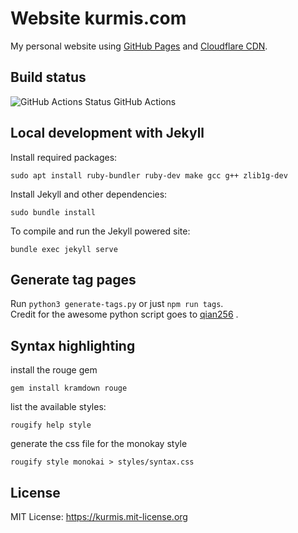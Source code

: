 Website kurmis.com
==================

My personal website using [GitHub Pages][ghp] and [Cloudflare CDN][cf].

[ghp]: https://pages.github.com/
[cf]: https://www.cloudflare.com/

Build status
------------

![GitHub Actions Status](https://github.com/oliworx/oliworx.github.com/workflows/Website/badge.svg) GitHub Actions 

Local development with Jekyll
-----------------------------
Install required packages:
```
sudo apt install ruby-bundler ruby-dev make gcc g++ zlib1g-dev
```

Install Jekyll and other dependencies:
```
sudo bundle install
```

To compile and run the Jekyll powered site: 
```
bundle exec jekyll serve
```

Generate tag pages
------------------
Run `python3 generate-tags.py` or just `npm run tags`.  
Credit for the awesome python script goes to [qian256](https://github.com/qian256/qian256.github.io/blob/master/tag_generator.py) .

Syntax highlighting
-------------------

install the rouge gem

    gem install kramdown rouge

list the available styles:

    rougify help style
    
generate the css file for the monokay style

    rougify style monokai > styles/syntax.css

License
-------

MIT License: https://kurmis.mit-license.org
